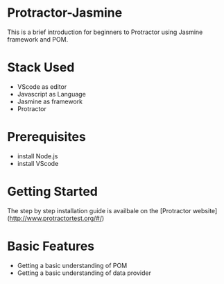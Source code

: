 # Protractor-Jasmine
This is a brief introduction for beginners to Protractor using Jasmine framework and POM.

# Stack Used 
- VScode as editor
- Javascript as Language
- Jasmine as framework
- Protractor

# Prerequisites
- install Node.js
- install VScode

# Getting Started

The step by step installation guide is availbale on the [Protractor website]
(http://www.protractortest.org/#/)

# Basic Features 
- Getting a basic understanding of POM
- Getting a basic understanding of data provider
 
